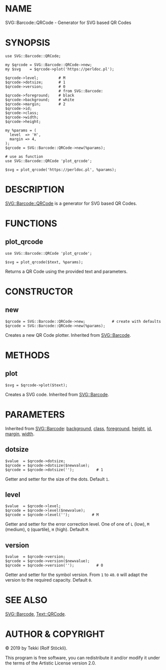 # NAME

SVG::Barcode::QRCode - Generator for SVG based QR Codes

# SYNOPSIS

    use SVG::Barcode::QRCode;

    my $qrcode = SVG::Barcode::QRCode->new;
    my $svg    = $qrcode->plot('https://perldoc.pl');

    $qrcode->level;         # M
    $qrcode->dotsize;       # 1
    $qrcode->version;       # 0
                            # from SVG::Barcode:
    $qrcode->foreground;    # black
    $qrcode->background;    # white
    $qrcode->margin;        # 2
    $qrcode->id;
    $qrcode->class;
    $qrcode->width;
    $qrcode->height;

    my %params = (
      level  => 'H',
      margin => 4,
    );
    $qrcode = SVG::Barcode::QRCode->new(%params);

    # use as function
    use SVG::Barcode::QRCode 'plot_qrcode';

    $svg = plot_qrcode('https://perldoc.pl', %params);

# DESCRIPTION

[SVG::Barcode::QRCode](https://metacpan.org/pod/SVG::Barcode::QRCode) is a generator for SVG based QR Codes.

# FUNCTIONS

## plot\_qrcode

    use SVG::Barcode::QRCode 'plot_qrcode';

    $svg = plot_qrcode($text, %params);

Returns a QR Code using the provided text and parameters.

# CONSTRUCTOR

## new

    $qrcode = SVG::Barcode::QRCode->new;            # create with defaults
    $qrcode = SVG::Barcode::QRCode->new(%params);

Creates a new QR Code plotter. Inherited from [SVG::Barcode](https://metacpan.org/pod/SVG::Barcode#new).

# METHODS

## plot

    $svg = $qrcode->plot($text);

Creates a SVG code. Inherited from [SVG::Barcode](https://metacpan.org/pod/SVG::Barcode#plot).

# PARAMETERS

Inherited from [SVG::Barcode](https://metacpan.org/pod/SVG::Barcode):
[background](https://metacpan.org/pod/SVG::Barcode#background),
[class](https://metacpan.org/pod/SVG::Barcode#class),
[foreground](https://metacpan.org/pod/SVG::Barcode#foreground),
[height](https://metacpan.org/pod/SVG::Barcode#height),
[id](https://metacpan.org/pod/SVG::Barcode#id),
[margin](https://metacpan.org/pod/SVG::Barcode#margin),
[width](https://metacpan.org/pod/SVG::Barcode#width).

## dotsize

    $value  = $qrcode->dotsize;
    $qrcode = $qrcode->dotsize($newvalue);
    $qrcode = $qrcode->dotsize('');          # 1

Getter and setter for the size of the dots. Default `1`.

## level

    $value  = $qrcode->level;
    $qrcode = $qrcode->level($newvalue);
    $qrcode = $qrcode->level('');          # M

Getter and setter for the error correction level.
One of one of `L` (low), `M` (medium), `Q` (quartile), `H` (high). Default `M`.

## version

    $value  = $qrcode->version;
    $qrcode = $qrcode->version($newvalue);
    $qrcode = $qrcode->version('');          # 0

Getter and setter for the symbol version.
From `1` to `40`. `0` will adapt the version to the required capacity. Default `0`.

# SEE ALSO

[SVG::Barcode](https://metacpan.org/pod/SVG::Barcode), [Text::QRCode](https://metacpan.org/pod/Text::QRCode).

# AUTHOR & COPYRIGHT

© 2019 by Tekki (Rolf Stöckli).

This program is free software, you can redistribute it and/or modify it under the terms of the Artistic License version 2.0.
